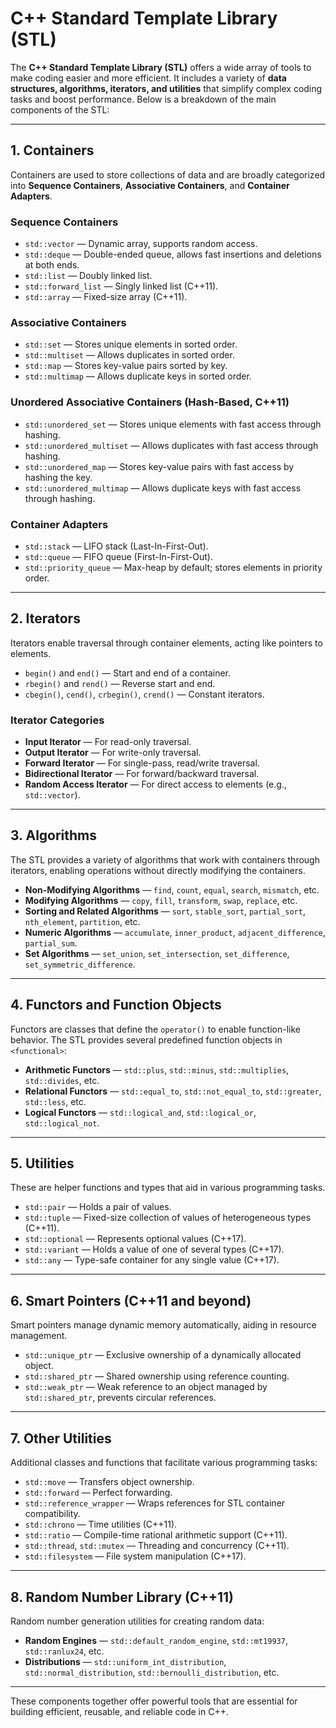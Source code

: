 # C++ Standard Template Library (STL)

The **C++ Standard Template Library (STL)** offers a wide array of tools to make coding easier and more efficient. It includes a variety of **data structures, algorithms, iterators, and utilities** that simplify complex coding tasks and boost performance. Below is a breakdown of the main components of the STL:

---

## 1. Containers
Containers are used to store collections of data and are broadly categorized into **Sequence Containers**, **Associative Containers**, and **Container Adapters**.

### Sequence Containers
- `std::vector` — Dynamic array, supports random access.
- `std::deque` — Double-ended queue, allows fast insertions and deletions at both ends.
- `std::list` — Doubly linked list.
- `std::forward_list` — Singly linked list (C++11).
- `std::array` — Fixed-size array (C++11).

### Associative Containers
- `std::set` — Stores unique elements in sorted order.
- `std::multiset` — Allows duplicates in sorted order.
- `std::map` — Stores key-value pairs sorted by key.
- `std::multimap` — Allows duplicate keys in sorted order.

### Unordered Associative Containers (Hash-Based, C++11)
- `std::unordered_set` — Stores unique elements with fast access through hashing.
- `std::unordered_multiset` — Allows duplicates with fast access through hashing.
- `std::unordered_map` — Stores key-value pairs with fast access by hashing the key.
- `std::unordered_multimap` — Allows duplicate keys with fast access through hashing.

### Container Adapters
- `std::stack` — LIFO stack (Last-In-First-Out).
- `std::queue` — FIFO queue (First-In-First-Out).
- `std::priority_queue` — Max-heap by default; stores elements in priority order.

---

## 2. Iterators
Iterators enable traversal through container elements, acting like pointers to elements.

- `begin()` and `end()` — Start and end of a container.
- `rbegin()` and `rend()` — Reverse start and end.
- `cbegin()`, `cend()`, `crbegin()`, `crend()` — Constant iterators.

### Iterator Categories
- **Input Iterator** — For read-only traversal.
- **Output Iterator** — For write-only traversal.
- **Forward Iterator** — For single-pass, read/write traversal.
- **Bidirectional Iterator** — For forward/backward traversal.
- **Random Access Iterator** — For direct access to elements (e.g., `std::vector`).

---

## 3. Algorithms
The STL provides a variety of algorithms that work with containers through iterators, enabling operations without directly modifying the containers.

- **Non-Modifying Algorithms** — `find`, `count`, `equal`, `search`, `mismatch`, etc.
- **Modifying Algorithms** — `copy`, `fill`, `transform`, `swap`, `replace`, etc.
- **Sorting and Related Algorithms** — `sort`, `stable_sort`, `partial_sort`, `nth_element`, `partition`, etc.
- **Numeric Algorithms** — `accumulate`, `inner_product`, `adjacent_difference`, `partial_sum`.
- **Set Algorithms** — `set_union`, `set_intersection`, `set_difference`, `set_symmetric_difference`.

---

## 4. Functors and Function Objects
Functors are classes that define the `operator()` to enable function-like behavior. The STL provides several predefined function objects in `<functional>`:

- **Arithmetic Functors** — `std::plus`, `std::minus`, `std::multiplies`, `std::divides`, etc.
- **Relational Functors** — `std::equal_to`, `std::not_equal_to`, `std::greater`, `std::less`, etc.
- **Logical Functors** — `std::logical_and`, `std::logical_or`, `std::logical_not`.

---

## 5. Utilities
These are helper functions and types that aid in various programming tasks.

- `std::pair` — Holds a pair of values.
- `std::tuple` — Fixed-size collection of values of heterogeneous types (C++11).
- `std::optional` — Represents optional values (C++17).
- `std::variant` — Holds a value of one of several types (C++17).
- `std::any` — Type-safe container for any single value (C++17).

---

## 6. Smart Pointers (C++11 and beyond)
Smart pointers manage dynamic memory automatically, aiding in resource management.

- `std::unique_ptr` — Exclusive ownership of a dynamically allocated object.
- `std::shared_ptr` — Shared ownership using reference counting.
- `std::weak_ptr` — Weak reference to an object managed by `std::shared_ptr`, prevents circular references.

---

## 7. Other Utilities
Additional classes and functions that facilitate various programming tasks:

- `std::move` — Transfers object ownership.
- `std::forward` — Perfect forwarding.
- `std::reference_wrapper` — Wraps references for STL container compatibility.
- `std::chrono` — Time utilities (C++11).
- `std::ratio` — Compile-time rational arithmetic support (C++11).
- `std::thread`, `std::mutex` — Threading and concurrency (C++11).
- `std::filesystem` — File system manipulation (C++17).

---

## 8. Random Number Library (C++11)
Random number generation utilities for creating random data:

- **Random Engines** — `std::default_random_engine`, `std::mt19937`, `std::ranlux24`, etc.
- **Distributions** — `std::uniform_int_distribution`, `std::normal_distribution`, `std::bernoulli_distribution`, etc.

---

These components together offer powerful tools that are essential for building efficient, reusable, and reliable code in C++.

